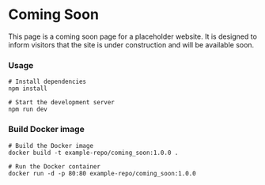 # Coming Soon

This page is a coming soon page for a placeholder website. It is designed to inform visitors that the site is under construction and will be available soon.

### Usage 

```
# Install dependencies
npm install

# Start the development server
npm run dev
```

### Build Docker image
```
# Build the Docker image
docker build -t example-repo/coming_soon:1.0.0 .

# Run the Docker container
docker run -d -p 80:80 example-repo/coming_soon:1.0.0
```
